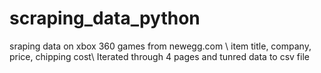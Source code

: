 # scraping_data_python
sraping data on xbox 360 games from newegg.com \\
item title, company, price, chipping cost\\
Iterated through 4 pages and tunred data to csv file
